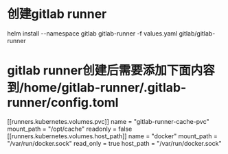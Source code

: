 # 创建gitlab runner
helm install --namespace gitlab gitlab-runner -f values.yaml gitlab/gitlab-runner

# gitlab runner创建后需要添加下面内容到/home/gitlab-runner/.gitlab-runner/config.toml
[[runners.kubernetes.volumes.pvc]]
      name = "gitlab-runner-cache-pvc"
      mount_path = "/opt/cache"
      readonly = false
    [[runners.kubernetes.volumes.host_path]]
      name = "docker"
      mount_path = "/var/run/docker.sock"
      read_only = true
      host_path = "/var/run/docker.sock"
